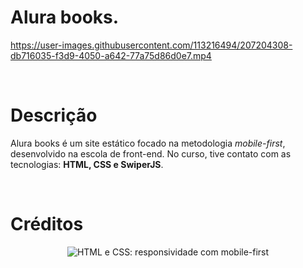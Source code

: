 # Alura books.

https://user-images.githubusercontent.com/113216494/207204308-db716035-f3d9-4050-a642-77a75d86d0e7.mp4

<br>

# Descrição 
Alura books é um site estático focado na metodologia *mobile-first*, desenvolvido na escola de front-end. No curso, tive contato com as tecnologias:
**HTML, CSS e SwiperJS**. 

<br> 

# Créditos

<p align="center"> <img src="https://imgur.com/Hy6t2jH.png" alt="HTML e CSS: responsividade com mobile-first"> </p> 
